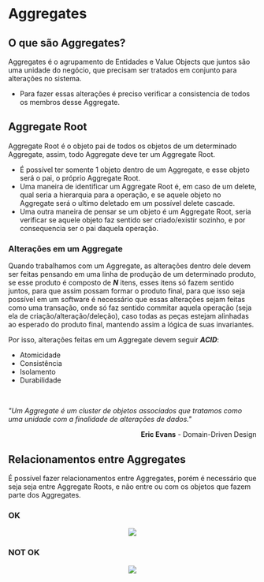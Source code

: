 # Aggregates

## O que são Aggregates?
Aggregates é o agrupamento de Entidades e Value Objects que juntos são uma unidade do negócio, que precisam ser tratados em conjunto para alterações no sistema. 
- Para fazer essas alterações é preciso verificar a consistencia de todos os membros desse Aggregate.

## Aggregate Root
Aggregate Root é o objeto pai de todos os objetos de um determinado Aggregate, assim, todo Aggregate deve ter um Aggregate Root.
- É possível ter somente 1 objeto dentro de um Aggregate, e esse objeto será o pai, o próprio Aggregate Root.
- Uma maneira de identificar um Aggregate Root é, em caso de um delete, qual seria a hierarquia para a operação, e se aquele objeto no Aggregate será o ultimo deletado em um possível delete cascade.
- Uma outra maneira de pensar se um objeto é um Aggregate Root, seria verificar se aquele objeto faz sentido ser criado/existir sozinho, e por consequencia ser o pai daquela operação.

### Alterações em um Aggregate
Quando trabalhamos com um Aggregate, as alterações dentro dele devem ser feitas pensando em uma linha de produção de um determinado produto, se esse produto é composto de **_N_** itens, esses itens só fazem sentido juntos, para que assim possam formar o produto final, para que isso seja possível em um software é necessário que essas alterações sejam feitas como uma transação, onde só faz sentido commitar aquela operação (seja ela de criação/alteração/deleção), caso todas as peças estejam alinhadas ao esperado do produto final, mantendo assim a lógica de suas invariantes.

Por isso, alterações feitas em um Aggregate devem seguir **_ACID_**:
  - Atomicidade
  - Consistência
  - Isolamento
  - Durabilidade

<br/>

_"Um Aggregate é um cluster de objetos associados que tratamos como uma unidade com a finalidade de alterações de dados."_
<p align="right">
  <b>Eric Evans</b> - Domain-Driven Design
</p>

## Relacionamentos entre Aggregates
É possível fazer relacionamentos entre Aggregates, porém é necessário que seja seja entre Aggregate Roots, e não entre ou com os objetos que fazem parte dos Aggregates.

### OK
<p align="center">
  <img src="https://github.com/matsennin/domain-driven-design/blob/master/images/Relationships_Between_Aggregates__OK.png" />
</p>

### NOT OK
<p align="center">
  <img src="https://github.com/matsennin/domain-driven-design/blob/master/images/Relationships_Between_Aggregates__NOK.png" />
</p>